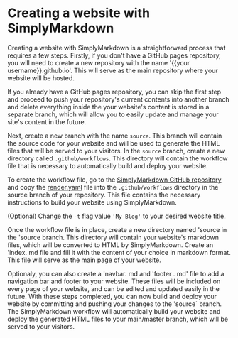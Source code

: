 # Creating a website with SimplyMarkdown

Creating a website with SimplyMarkdown is a straightforward process that requires a few steps. Firstly, if you don't have a GitHub pages repository, you will need to create a new repository with the name '{{your username}}.github.io'. This will serve as the main repository where your website will be hosted.

If you already have a GitHub pages repository, you can skip the first step and proceed to push your repository's current contents into another branch and delete everything inside the your website's content is stored in a separate branch, which will allow you to easily update and manage your site's content in the future. 
  
Next, create a new branch with the name `source`. This branch will contain the source code for your website and will be used to generate the HTML files that will be served to your visitors. In the `source` branch, create a new directory called `.github/workflows`. This directory will contain the workflow file that is necessary to automatically build and deploy your website.

To create the workflow file, go to the [SimplyMarkdown GitHub repository](https://github.com/cemreefe/SimplyMarkdown) and copy the [render.yaml](https://github.com/cemreefe/SimplyMarkdown/blob/main/workflow/render.yaml) file into the `.github/workflows` directory in the source branch of your repository. This file contains the necessary instructions to build your website using SimplyMarkdown.
  
(Optional) Change the `-t` flag value `'My Blog'` to your desired website title.

Once the workflow file is in place, create a new directory named 'source in the 'source branch. This directory will contain your website's markdown files, which will be converted to HTML by SimplyMarkdown. Create an 'index. md file and fill it with the content of your choice in markdown format. This file will serve as the main page of your website.

Optionaly, you can also create a 'navbar. md and 'footer . md' file to add a navigation bar and footer to your website. These files will be included on every page of your website, and can be edited and updated easily in the future. With these steps completed, you can now build and deploy your website by committing and pushing your changes to the 'source` branch. The SimplyMarkdown workflow will automatically build your website and deploy the generated HTML files to your main/master branch, which will be served to your visitors.
